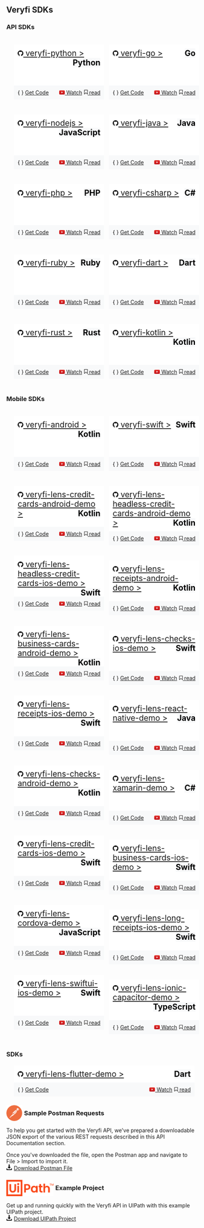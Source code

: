 ## Veryfi SDKs

### API SDKs

<div class="row" style="display: flex; flex-direction: row">
    <div class="col" style="display: flex; flex-direction: column; width: 50%">
        <div class="card" style="width: 95%; margin: 20px">
            <div class="card-body">
                <div style="background-color: white; padding: 10px; font-size: 21px; min-height: 88px">
                    <a class="card-title" href="https://github.com/veryfi/veryfi-python" target="_blank">
                        <img src="./assets/git-hub-icon.png" style="width: 15px" /> veryfi-python > </a>
                    <span class="card-text"
                        style="color: black;font-size: 21px; font-weight: bold; background-color: #f8f9fa;float: right">Python
                    </span>
                </div>
                <div style="background-color: #f8f9fa; padding: 10px">
                    <span style="color: black">{ </span><span>}</span>
                    <a href="https://github.com/veryfi/veryfi-python" class="btn btn-primary">Get Code</a>
                    <a href="https://www.veryfi.com/python" class="btn btn-primary" style="float: right">
                        <img src="./assets/bookmark-icon.png" style="width: 10px;"> read
                    </a>
                    <a href="https://www.youtube.com/watch?v=CwNkFxVEwuo&ab_channel=Veryfi" class="btn btn-primary"
                        style="float: right; margin-right: 5px">
                        <img src="./assets/youtube-icon.jpeg" style="width: 15px"> Watch
                    </a>
                </div>
            </div>
        </div>
        <div class="card" style="width: 95%; margin: 20px">
            <div class="card-body">
                <div style="background-color: white; padding: 10px; font-size: 21px; min-height: 88px">
                    <a class="card-title" href="https://github.com/veryfi/veryfi-nodejs" target="_blank">
                        <img src="./assets/git-hub-icon.png" style="width: 15px" /> veryfi-nodejs > </a>
                    <span class="card-text"
                        style="color: black;font-size: 21px; font-weight: bold; background-color: #f8f9fa;float: right">JavaScript
                    </span>
                </div>
                <div style="background-color: #f8f9fa; padding: 10px">
                    <span style="color: black">{ </span><span>}</span>
                    <a href="https://github.com/veryfi/veryfi-nodejs" class="btn btn-primary">Get Code</a>
                    <a href="https://www.veryfi.com/nodejs" class="btn btn-primary" style="float: right">
                        <img src="./assets/bookmark-icon.png" style="width: 10px;"> read
                    </a>
                    <a href="https://www.youtube.com/watch?v=PcJdgnvyfBc&ab_channel=Veryfi" class="btn btn-primary"
                        style="float: right; margin-right: 5px">
                        <img src="./assets/youtube-icon.jpeg" style="width: 15px"> Watch
                    </a>
                </div>
            </div>
        </div>
        <div class="card" style="width: 95%; margin: 20px">
            <div class="card-body">
                <div style="background-color: white; padding: 10px; font-size: 21px; min-height: 88px">
                    <a class="card-title" href="https://github.com/veryfi/veryfi-php" target="_blank">
                        <img src="./assets/git-hub-icon.png" style="width: 15px" /> veryfi-php > </a>
                    <span class="card-text"
                        style="color: black;font-size: 21px; font-weight: bold; background-color: #f8f9fa;float: right">PHP
                    </span>
                </div>
                <div style="background-color: #f8f9fa; padding: 10px">
                    <span style="color: black">{ </span><span>}</span>
                    <a href="https://github.com/veryfi/veryfi-php" class="btn btn-primary">Get Code</a>
                    <a href="https://www.veryfi.com/php" class="btn btn-primary" style="float: right">
                        <img src="./assets/bookmark-icon.png" style="width: 10px;"> read
                    </a>
                    <a href="https://www.youtube.com/watch?v=b_TQyj08Ffg&ab_channel=Veryfi" class="btn btn-primary"
                        style="float: right; margin-right: 5px">
                        <img src="./assets/youtube-icon.jpeg" style="width: 15px"> Watch
                    </a>
                </div>
            </div>
        </div>
        <div class="card" style="width: 95%; margin: 20px">
            <div class="card-body">
                <div style="background-color: white; padding: 10px; font-size: 21px; min-height: 88px">
                    <a class="card-title" href="https://github.com/veryfi/veryfi-ruby" target="_blank">
                        <img src="./assets/git-hub-icon.png" style="width: 15px" /> veryfi-ruby > </a>
                    <span class="card-text"
                        style="color: black;font-size: 21px; font-weight: bold; background-color: #f8f9fa;float: right">Ruby
                    </span>
                </div>
                <div style="background-color: #f8f9fa; padding: 10px">
                    <span style="color: black">{ </span><span>}</span>
                    <a href="https://github.com/veryfi/veryfi-ruby" class="btn btn-primary">Get Code</a>
                    <a href="https://www.veryfi.com/ruby" class="btn btn-primary" style="float: right">
                        <img src="./assets/bookmark-icon.png" style="width: 10px;"> read
                    </a>
                    <a href="https://www.youtube.com/watch?v=-x-eq4KQTAE&ab_channel=Veryfi" class="btn btn-primary"
                        style="float: right; margin-right: 5px">
                        <img src="./assets/youtube-icon.jpeg" style="width: 15px"> Watch
                    </a>
                </div>
            </div>
        </div>
        <div class="card" style="width: 95%; margin: 20px">
            <div class="card-body">
                <div style="background-color: white; padding: 10px; font-size: 21px; min-height: 88px">
                    <a class="card-title" href="https://github.com/veryfi/veryfi-rust" target="_blank">
                        <img src="./assets/git-hub-icon.png" style="width: 15px" /> veryfi-rust > </a>
                    <span class="card-text"
                        style="color: black;font-size: 21px; font-weight: bold; background-color: #f8f9fa;float: right">Rust
                    </span>
                </div>
                <div style="background-color: #f8f9fa; padding: 10px">
                    <span style="color: black">{ </span><span>}</span>
                    <a href="https://github.com/veryfi/veryfi-rust" class="btn btn-primary">Get Code</a>
                    <a href="https://www.veryfi.com/rust" class="btn btn-primary" style="float: right">
                        <img src="./assets/bookmark-icon.png" style="width: 10px;"> read
                    </a>
                    <a href="https://www.youtube.com/c/Veryfi/search" class="btn btn-primary"
                        style="float: right; margin-right: 5px">
                        <img src="./assets/youtube-icon.jpeg" style="width: 15px"> Watch
                    </a>
                </div>
            </div>
        </div>
    </div>
    <div class="col" style="display: flex; flex-direction: column; width: 50%">
        <div class="card" style="width: 95%; margin: 20px">
            <div class="card-body">
                <div style="background-color: white; padding: 10px; font-size: 21px; min-height: 88px">
                    <a class="card-title" href="https://github.com/veryfi/veryfi-go" target="_blank">
                        <img src="./assets/git-hub-icon.png" style="width: 15px" /> veryfi-go > </a>
                    <span class="card-text"
                        style="color: black;font-size: 21px; font-weight: bold; background-color: #f8f9fa;float: right">Go
                    </span>
                </div>
                <div style="background-color: #f8f9fa; padding: 10px">
                    <span style="color: black">{ </span><span>}</span>
                    <a href="https://github.com/veryfi/veryfi-go" class="btn btn-primary">Get Code</a>
                    <a href="https://www.veryfi.com/go" class="btn btn-primary" style="float: right">
                        <img src="./assets/bookmark-icon.png" style="width: 10px;"> read
                    </a>
                    <a href="https://www.youtube.com/watch?v=HK-7lvY5J9E&ab_channel=Veryfi" class="btn btn-primary"
                        style="float: right; margin-right: 5px">
                        <img src="./assets/youtube-icon.jpeg" style="width: 15px"> Watch
                    </a>
                </div>
            </div>
        </div>
        <div class="card" style="width: 95%; margin: 20px">
            <div class="card-body">
                <div style="background-color: white; padding: 10px; font-size: 21px; min-height: 88px">
                    <a class="card-title" href="https://github.com/veryfi/veryfi-java" target="_blank">
                        <img src="./assets/git-hub-icon.png" style="width: 15px" /> veryfi-java > </a>
                    <span class="card-text"
                        style="color: black;font-size: 21px; font-weight: bold; background-color: #f8f9fa;float: right">Java
                    </span>
                </div>
                <div style="background-color: #f8f9fa; padding: 10px">
                    <span style="color: black">{ </span><span>}</span>
                    <a href="https://github.com/veryfi/veryfi-java" class="btn btn-primary">Get Code</a>
                    <a href="https://www.veryfi.com/java" class="btn btn-primary" style="float: right">
                        <img src="./assets/bookmark-icon.png" style="width: 10px;"> read
                    </a>
                    <a href="https://www.youtube.com/c/Veryfi/search" class="btn btn-primary"
                        style="float: right; margin-right: 5px">
                        <img src="./assets/youtube-icon.jpeg" style="width: 15px"> Watch
                    </a>
                </div>
            </div>
        </div>
        <div class="card" style="width: 95%; margin: 20px">
            <div class="card-body">
                <div style="background-color: white; padding: 10px; font-size: 21px; min-height: 88px">
                    <a class="card-title" href="https://github.com/veryfi/veryfi-csharp" target="_blank">
                        <img src="./assets/git-hub-icon.png" style="width: 15px" /> veryfi-csharp > </a>
                    <span class="card-text"
                        style="color: black;font-size: 21px; font-weight: bold; background-color: #f8f9fa;float: right">C#
                    </span>
                </div>
                <div style="background-color: #f8f9fa; padding: 10px">
                    <span style="color: black">{ </span><span>}</span>
                    <a href="https://github.com/veryfi/veryfi-csharp" class="btn btn-primary">Get Code</a>
                    <a href="https://www.veryfi.com/csharp" class="btn btn-primary" style="float: right">
                        <img src="./assets/bookmark-icon.png" style="width: 10px;"> read
                    </a>
                    <a href="https://www.youtube.com/c/Veryfi/search" class="btn btn-primary"
                        style="float: right; margin-right: 5px">
                        <img src="./assets/youtube-icon.jpeg" style="width: 15px"> Watch
                    </a>
                </div>
            </div>
        </div>
        <div class="card" style="width: 95%; margin: 20px">
            <div class="card-body">
                <div style="background-color: white; padding: 10px; font-size: 21px; min-height: 88px">
                    <a class="card-title" href="https://github.com/veryfi/veryfi-dart" target="_blank">
                        <img src="./assets/git-hub-icon.png" style="width: 15px" /> veryfi-dart > </a>
                    <span class="card-text"
                        style="color: black;font-size: 21px; font-weight: bold; background-color: #f8f9fa;float: right">Dart
                    </span>
                </div>
                <div style="background-color: #f8f9fa; padding: 10px">
                    <span style="color: black">{ </span><span>}</span>
                    <a href="https://github.com/veryfi/veryfi-dart" class="btn btn-primary">Get Code</a>
                    <a href="https://www.veryfi.com/dart" class="btn btn-primary" style="float: right">
                        <img src="./assets/bookmark-icon.png" style="width: 10px;"> read
                    </a>
                    <a href="https://www.youtube.com/c/Veryfi/search" class="btn btn-primary"
                        style="float: right; margin-right: 5px">
                        <img src="./assets/youtube-icon.jpeg" style="width: 15px"> Watch
                    </a>
                </div>
            </div>
        </div>
        <div class="card" style="width: 95%; margin: 20px">
            <div class="card-body">
                <div style="background-color: white; padding: 10px; font-size: 21px; min-height: 88px">
                    <a class="card-title" href="https://github.com/veryfi/veryfi-kotlin" target="_blank">
                        <img src="./assets/git-hub-icon.png" style="width: 15px" /> veryfi-kotlin > </a>
                    <span class="card-text"
                        style="color: black;font-size: 21px; font-weight: bold; background-color: #f8f9fa;float: right">Kotlin
                    </span>
                </div>
                <div style="background-color: #f8f9fa; padding: 10px">
                    <span style="color: black">{ </span><span>}</span>
                    <a href="https://github.com/veryfi/veryfi-kotlin" class="btn btn-primary">Get Code</a>
                    <a href="https://www.veryfi.com/kotlin" class="btn btn-primary" style="float: right">
                        <img src="./assets/bookmark-icon.png" style="width: 10px;"> read
                    </a>
                    <a href="https://www.youtube.com/c/Veryfi/search" class="btn btn-primary"
                        style="float: right; margin-right: 5px">
                        <img src="./assets/youtube-icon.jpeg" style="width: 15px"> Watch
                    </a>
                </div>
            </div>
        </div>
    </div>
</div>

### Mobile SDKs

<div class="row" style="display: flex; flex-direction: row">
    <div class="col" style="display: flex; flex-direction: column; width: 50%">
        <div class="card" style="width: 95%; margin: 20px">
            <div class="card-body">
                <div style="background-color: white; padding: 10px; font-size: 21px; min-height: 88px">
                    <a class="card-title" href="https://github.com/veryfi/veryfi-android" target="_blank">
                        <img src="./assets/git-hub-icon.png" style="width: 15px" /> veryfi-android > </a>
                    <span class="card-text"
                        style="color: black;font-size: 21px; font-weight: bold; background-color: #f8f9fa;float: right">Kotlin
                    </span>
                </div>
                <div style="background-color: #f8f9fa; padding: 10px">
                    <span style="color: black">{ </span><span>}</span>
                    <a href="https://github.com/veryfi/veryfi-android" class="btn btn-primary">Get Code</a>
                    <a href="https://www.veryfi.com/android" class="btn btn-primary" style="float: right">
                        <img src="./assets/bookmark-icon.png" style="width: 10px;"> read
                    </a>
                    <a href="https://www.youtube.com/watch?v=QeMZxg2YlnI&ab_channel=Veryfi" class="btn btn-primary"
                        style="float: right; margin-right: 5px">
                        <img src="./assets/youtube-icon.jpeg" style="width: 15px"> Watch
                    </a>
                </div>
            </div>
        </div>
        <div class="card" style="width: 95%; margin: 20px">
            <div class="card-body">
                <div style="background-color: white; padding: 10px; font-size: 21px; min-height: 88px">
                    <a class="card-title" href="https://github.com/veryfi/veryfi-lens-credit-cards-android-demo"
                        target="_blank">
                        <img src="./assets/git-hub-icon.png" style="width: 15px" />
                        veryfi-lens-credit-cards-android-demo > </a>
                    <span class="card-text"
                        style="color: black;font-size: 21px; font-weight: bold; background-color: #f8f9fa;float: right">Kotlin
                    </span>
                </div>
                <div style="background-color: #f8f9fa; padding: 10px">
                    <span style="color: black">{ </span><span>}</span>
                    <a href="https://github.com/veryfi/veryfi-lens-credit-cards-android-demo"
                        class="btn btn-primary">Get Code</a>
                    <a href="https://www.veryfi.com/lens" class="btn btn-primary" style="float: right">
                        <img src="./assets/bookmark-icon.png" style="width: 10px;"> read
                    </a>
                    <a href="https://www.youtube.com/watch?v=QeMZxg2YlnI&ab_channel=Veryfi" class="btn btn-primary"
                        style="float: right; margin-right: 5px">
                        <img src="./assets/youtube-icon.jpeg" style="width: 15px"> Watch
                    </a>
                </div>
            </div>
        </div>
        <div class="card" style="width: 95%; margin: 20px">
            <div class="card-body">
                <div style="background-color: white; padding: 10px; font-size: 21px; min-height: 88px">
                    <a class="card-title" href="https://github.com/veryfi/veryfi-lens-headless-credit-cards-ios-demo"
                        target="_blank">
                        <img src="./assets/git-hub-icon.png" style="width: 15px" />
                        veryfi-lens-headless-credit-cards-ios-demo > </a>
                    <span class="card-text"
                        style="color: black;font-size: 21px; font-weight: bold; background-color: #f8f9fa;float: right">Swift
                    </span>
                </div>
                <div style="background-color: #f8f9fa; padding: 10px">
                    <span style="color: black">{ </span><span>}</span>
                    <a href="https://github.com/veryfi/veryfi-lens-headless-credit-cards-ios-demo"
                        class="btn btn-primary">Get Code</a>
                    <a href="https://www.veryfi.com/lens" class="btn btn-primary" style="float: right">
                        <img src="./assets/bookmark-icon.png" style="width: 10px;"> read
                    </a>
                    <a href="https://www.youtube.com/watch?v=QeMZxg2YlnI&ab_channel=Veryfi" class="btn btn-primary"
                        style="float: right; margin-right: 5px">
                        <img src="./assets/youtube-icon.jpeg" style="width: 15px"> Watch
                    </a>
                </div>
            </div>
        </div>
        <div class="card" style="width: 95%; margin: 20px">
            <div class="card-body">
                <div style="background-color: white; padding: 10px; font-size: 21px; min-height: 88px">
                    <a class="card-title" href="https://github.com/veryfi/veryfi-lens-business-cards-android-demo"
                        target="_blank">
                        <img src="./assets/git-hub-icon.png" style="width: 15px" />
                        veryfi-lens-business-cards-android-demo > </a>
                    <span class="card-text"
                        style="color: black;font-size: 21px; font-weight: bold; background-color: #f8f9fa;float: right">Kotlin
                    </span>
                </div>
                <div style="background-color: #f8f9fa; padding: 10px">
                    <span style="color: black">{ </span><span>}</span>
                    <a href="https://github.com/veryfi/veryfi-lens-business-cards-android-demo"
                        class="btn btn-primary">Get Code</a>
                    <a href="https://www.veryfi.com/lens" class="btn btn-primary" style="float: right">
                        <img src="./assets/bookmark-icon.png" style="width: 10px;"> read
                    </a>
                    <a href="https://www.youtube.com/watch?v=QeMZxg2YlnI&ab_channel=Veryfi" class="btn btn-primary"
                        style="float: right; margin-right: 5px">
                        <img src="./assets/youtube-icon.jpeg" style="width: 15px"> Watch
                    </a>
                </div>
            </div>
        </div>
        <div class="card" style="width: 95%; margin: 20px">
            <div class="card-body">
                <div style="background-color: white; padding: 10px; font-size: 21px; min-height: 88px">
                    <a class="card-title" href="https://github.com/veryfi/veryfi-lens-receipts-ios-demo"
                        target="_blank">
                        <img src="./assets/git-hub-icon.png" style="width: 15px" /> veryfi-lens-receipts-ios-demo > </a>
                    <span class="card-text"
                        style="color: black;font-size: 21px; font-weight: bold; background-color: #f8f9fa;float: right">Swift
                    </span>
                </div>
                <div style="background-color: #f8f9fa; padding: 10px">
                    <span style="color: black">{ </span><span>}</span>
                    <a href="https://github.com/veryfi/veryfi-lens-receipts-ios-demo" class="btn btn-primary">Get
                        Code</a>
                    <a href="https://www.veryfi.com/lens" class="btn btn-primary" style="float: right">
                        <img src="./assets/bookmark-icon.png" style="width: 10px;"> read
                    </a>
                    <a href="https://www.youtube.com/watch?v=QeMZxg2YlnI&ab_channel=Veryfi" class="btn btn-primary"
                        style="float: right; margin-right: 5px">
                        <img src="./assets/youtube-icon.jpeg" style="width: 15px"> Watch
                    </a>
                </div>
            </div>
        </div>
        <div class="card" style="width: 95%; margin: 20px">
            <div class="card-body">
                <div style="background-color: white; padding: 10px; font-size: 21px; min-height: 88px">
                    <a class="card-title" href="https://github.com/veryfi/veryfi-lens-checks-android-demo"
                        target="_blank">
                        <img src="./assets/git-hub-icon.png" style="width: 15px" /> veryfi-lens-checks-android-demo >
                    </a>
                    <span class="card-text"
                        style="color: black;font-size: 21px; font-weight: bold; background-color: #f8f9fa;float: right">Kotlin
                    </span>
                </div>
                <div style="background-color: #f8f9fa; padding: 10px">
                    <span style="color: black">{ </span><span>}</span>
                    <a href="https://github.com/veryfi/veryfi-lens-checks-android-demo" class="btn btn-primary">Get
                        Code</a>
                    <a href="https://www.veryfi.com/lens" class="btn btn-primary" style="float: right">
                        <img src="./assets/bookmark-icon.png" style="width: 10px;"> read
                    </a>
                    <a href="https://www.youtube.com/watch?v=QeMZxg2YlnI&ab_channel=Veryfi" class="btn btn-primary"
                        style="float: right; margin-right: 5px">
                        <img src="./assets/youtube-icon.jpeg" style="width: 15px"> Watch
                    </a>
                </div>
            </div>
        </div>
        <div class="card" style="width: 95%; margin: 20px">
            <div class="card-body">
                <div style="background-color: white; padding: 10px; font-size: 21px; min-height: 88px">
                    <a class="card-title" href="https://github.com/veryfi/veryfi-lens-credit-cards-ios-demo"
                        target="_blank">
                        <img src="./assets/git-hub-icon.png" style="width: 15px" /> veryfi-lens-credit-cards-ios-demo >
                    </a>
                    <span class="card-text"
                        style="color: black;font-size: 21px; font-weight: bold; background-color: #f8f9fa;float: right">Swift
                    </span>
                </div>
                <div style="background-color: #f8f9fa; padding: 10px">
                    <span style="color: black">{ </span><span>}</span>
                    <a href="https://github.com/veryfi/veryfi-lens-credit-cards-ios-demo" class="btn btn-primary">Get
                        Code</a>
                    <a href="https://www.veryfi.com/lens" class="btn btn-primary" style="float: right">
                        <img src="./assets/bookmark-icon.png" style="width: 10px;"> read
                    </a>
                    <a href="https://www.youtube.com/watch?v=QeMZxg2YlnI&ab_channel=Veryfi" class="btn btn-primary"
                        style="float: right; margin-right: 5px">
                        <img src="./assets/youtube-icon.jpeg" style="width: 15px"> Watch
                    </a>
                </div>
            </div>
        </div>
        <div class="card" style="width: 95%; margin: 20px">
            <div class="card-body">
                <div style="background-color: white; padding: 10px; font-size: 21px; min-height: 88px">
                    <a class="card-title" href="https://github.com/veryfi/veryfi-lens-cordova-demo" target="_blank">
                        <img src="./assets/git-hub-icon.png" style="width: 15px" /> veryfi-lens-cordova-demo > </a>
                    <span class="card-text"
                        style="color: black;font-size: 21px; font-weight: bold; background-color: #f8f9fa;float: right">JavaScript
                    </span>
                </div>
                <div style="background-color: #f8f9fa; padding: 10px">
                    <span style="color: black">{ </span><span>}</span>
                    <a href="https://github.com/veryfi/veryfi-lens-cordova-demo" class="btn btn-primary">Get Code</a>
                    <a href="https://www.veryfi.com/lens" class="btn btn-primary" style="float: right">
                        <img src="./assets/bookmark-icon.png" style="width: 10px;"> read
                    </a>
                    <a href="https://www.youtube.com/watch?v=QeMZxg2YlnI&ab_channel=Veryfi" class="btn btn-primary"
                        style="float: right; margin-right: 5px">
                        <img src="./assets/youtube-icon.jpeg" style="width: 15px"> Watch
                    </a>
                </div>
            </div>
        </div>
        <div class="card" style="width: 95%; margin: 20px">
            <div class="card-body">
                <div style="background-color: white; padding: 10px; font-size: 21px; min-height: 88px">
                    <a class="card-title" href="https://github.com/veryfi/veryfi-lens-swiftui-ios-demo" target="_blank">
                        <img src="./assets/git-hub-icon.png" style="width: 15px" /> veryfi-lens-swiftui-ios-demo > </a>
                    <span class="card-text"
                        style="color: black;font-size: 21px; font-weight: bold; background-color: #f8f9fa;float: right">Swift
                    </span>
                </div>
                <div style="background-color: #f8f9fa; padding: 10px">
                    <span style="color: black">{ </span><span>}</span>
                    <a href="https://github.com/veryfi/veryfi-lens-swiftui-ios-demo" class="btn btn-primary">Get
                        Code</a>
                    <a href="https://www.veryfi.com/lens" class="btn btn-primary" style="float: right">
                        <img src="./assets/bookmark-icon.png" style="width: 10px;"> read
                    </a>
                    <a href="https://www.youtube.com/watch?v=QeMZxg2YlnI&ab_channel=Veryfi" class="btn btn-primary"
                        style="float: right; margin-right: 5px">
                        <img src="./assets/youtube-icon.jpeg" style="width: 15px"> Watch
                    </a>
                </div>
            </div>
        </div>
    </div>
    <div class="col" style="display: flex; flex-direction: column; width: 50%">
        <div class="card" style="width: 95%; margin: 20px">
            <div class="card-body">
                <div style="background-color: white; padding: 10px; font-size: 21px; min-height: 88px">
                    <a class="card-title" href="https://github.com/veryfi/veryfi-swift" target="_blank">
                        <img src="./assets/git-hub-icon.png" style="width: 15px" /> veryfi-swift > </a>
                    <span class="card-text"
                        style="color: black;font-size: 21px; font-weight: bold; background-color: #f8f9fa;float: right">Swift
                    </span>
                </div>
                <div style="background-color: #f8f9fa; padding: 10px">
                    <span style="color: black">{ </span><span>}</span>
                    <a href="https://github.com/veryfi/veryfi-swift" class="btn btn-primary">Get Code</a>
                    <a href="https://www.veryfi.com/swift" class="btn btn-primary" style="float: right">
                        <img src="./assets/bookmark-icon.png" style="width: 10px;"> read
                    </a>
                    <a href="https://www.youtube.com/watch?v=QeMZxg2YlnI&ab_channel=Veryfi" class="btn btn-primary"
                        style="float: right; margin-right: 5px">
                        <img src="./assets/youtube-icon.jpeg" style="width: 15px"> Watch
                    </a>
                </div>
            </div>
        </div>
        <div class="card" style="width: 95%; margin: 20px">
            <div class="card-body">
                <div style="background-color: white; padding: 10px; font-size: 21px; min-height: 88px">
                    <a class="card-title"
                        href="https://github.com/veryfi/veryfi-lens-headless-credit-cards-android-demo" target="_blank">
                        <img src="./assets/git-hub-icon.png" style="width: 15px" />
                        veryfi-lens-headless-credit-cards-android-demo > </a>
                    <span class="card-text"
                        style="color: black;font-size: 21px; font-weight: bold; background-color: #f8f9fa;float: right">Kotlin
                    </span>
                </div>
                <div style="background-color: #f8f9fa; padding: 10px">
                    <span style="color: black">{ </span><span>}</span>
                    <a href="https://github.com/veryfi/veryfi-lens-headless-credit-cards-android-demo"
                        class="btn btn-primary">Get Code</a>
                    <a href="https://www.veryfi.com/lens" class="btn btn-primary" style="float: right">
                        <img src="./assets/bookmark-icon.png" style="width: 10px;"> read
                    </a>
                    <a href="https://www.youtube.com/watch?v=QeMZxg2YlnI&ab_channel=Veryfi" class="btn btn-primary"
                        style="float: right; margin-right: 5px">
                        <img src="./assets/youtube-icon.jpeg" style="width: 15px"> Watch
                    </a>
                </div>
            </div>
        </div>
        <div class="card" style="width: 95%; margin: 20px">
            <div class="card-body">
                <div style="background-color: white; padding: 10px; font-size: 21px; min-height: 88px">
                    <a class="card-title" href="https://github.com/veryfi/veryfi-lens-receipts-android-demo"
                        target="_blank">
                        <img src="./assets/git-hub-icon.png" style="width: 15px" /> veryfi-lens-receipts-android-demo >
                    </a>
                    <span class="card-text"
                        style="color: black;font-size: 21px; font-weight: bold; background-color: #f8f9fa;float: right">Kotlin
                    </span>
                </div>
                <div style="background-color: #f8f9fa; padding: 10px">
                    <span style="color: black">{ </span><span>}</span>
                    <a href="https://github.com/veryfi/veryfi-lens-receipts-android-demo" class="btn btn-primary">Get
                        Code</a>
                    <a href="https://www.veryfi.com/lens" class="btn btn-primary" style="float: right">
                        <img src="./assets/bookmark-icon.png" style="width: 10px;"> read
                    </a>
                    <a href="https://www.youtube.com/watch?v=QeMZxg2YlnI&ab_channel=Veryfi" class="btn btn-primary"
                        style="float: right; margin-right: 5px">
                        <img src="./assets/youtube-icon.jpeg" style="width: 15px"> Watch
                    </a>
                </div>
            </div>
        </div>
        <div class="card" style="width: 95%; margin: 20px">
            <div class="card-body">
                <div style="background-color: white; padding: 10px; font-size: 21px; min-height: 88px">
                    <a class="card-title" href="https://github.com/veryfi/veryfi-lens-checks-ios-demo" target="_blank">
                        <img src="./assets/git-hub-icon.png" style="width: 15px" /> veryfi-lens-checks-ios-demo > </a>
                    <span class="card-text"
                        style="color: black;font-size: 21px; font-weight: bold; background-color: #f8f9fa;float: right">Swift
                    </span>
                </div>
                <div style="background-color: #f8f9fa; padding: 10px">
                    <span style="color: black">{ </span><span>}</span>
                    <a href="https://github.com/veryfi/veryfi-lens-checks-ios-demo" class="btn btn-primary">Get Code</a>
                    <a href="https://www.veryfi.com/lens" class="btn btn-primary" style="float: right">
                        <img src="./assets/bookmark-icon.png" style="width: 10px;"> read
                    </a>
                    <a href="https://www.youtube.com/watch?v=QeMZxg2YlnI&ab_channel=Veryfi" class="btn btn-primary"
                        style="float: right; margin-right: 5px">
                        <img src="./assets/youtube-icon.jpeg" style="width: 15px"> Watch
                    </a>
                </div>
            </div>
        </div>
        <div class="card" style="width: 95%; margin: 20px">
            <div class="card-body">
                <div style="background-color: white; padding: 10px; font-size: 21px; min-height: 88px">
                    <a class="card-title" href="https://github.com/veryfi/veryfi-lens-react-native-demo"
                        target="_blank">
                        <img src="./assets/git-hub-icon.png" style="width: 15px" /> veryfi-lens-react-native-demo > </a>
                    <span class="card-text"
                        style="color: black;font-size: 21px; font-weight: bold; background-color: #f8f9fa;float: right">Java
                    </span>
                </div>
                <div style="background-color: #f8f9fa; padding: 10px">
                    <span style="color: black">{ </span><span>}</span>
                    <a href="https://github.com/veryfi/veryfi-lens-react-native-demo" class="btn btn-primary">Get
                        Code</a>
                    <a href="https://www.veryfi.com/lens" class="btn btn-primary" style="float: right">
                        <img src="./assets/bookmark-icon.png" style="width: 10px;"> read
                    </a>
                    <a href="https://www.youtube.com/watch?v=QeMZxg2YlnI&ab_channel=Veryfi" class="btn btn-primary"
                        style="float: right; margin-right: 5px">
                        <img src="./assets/youtube-icon.jpeg" style="width: 15px"> Watch
                    </a>
                </div>
            </div>
        </div>
        <div class="card" style="width: 95%; margin: 20px">
            <div class="card-body">
                <div style="background-color: white; padding: 10px; font-size: 21px; min-height: 88px">
                    <a class="card-title" href="https://github.com/veryfi/veryfi-lens-xamarin-demo" target="_blank">
                        <img src="./assets/git-hub-icon.png" style="width: 15px" /> veryfi-lens-xamarin-demo > </a>
                    <span class="card-text"
                        style="color: black;font-size: 21px; font-weight: bold; background-color: #f8f9fa;float: right">C#
                    </span>
                </div>
                <div style="background-color: #f8f9fa; padding: 10px">
                    <span style="color: black">{ </span><span>}</span>
                    <a href="https://github.com/veryfi/veryfi-lens-xamarin-demo" class="btn btn-primary">Get
                        Code</a>
                    <a href="https://www.veryfi.com/lens" class="btn btn-primary" style="float: right">
                        <img src="./assets/bookmark-icon.png" style="width: 10px;"> read
                    </a>
                    <a href="https://www.youtube.com/watch?v=QeMZxg2YlnI&ab_channel=Veryfi" class="btn btn-primary"
                        style="float: right; margin-right: 5px">
                        <img src="./assets/youtube-icon.jpeg" style="width: 15px"> Watch
                    </a>
                </div>
            </div>
        </div>
        <div class="card" style="width: 95%; margin: 20px">
            <div class="card-body">
                <div style="background-color: white; padding: 10px; font-size: 21px; min-height: 88px">
                    <a class="card-title" href="https://github.com/veryfi/veryfi-lens-business-cards-ios-demo"
                        target="_blank">
                        <img src="./assets/git-hub-icon.png" style="width: 15px" /> veryfi-lens-business-cards-ios-demo
                        > </a>
                    <span class="card-text"
                        style="color: black;font-size: 21px; font-weight: bold; background-color: #f8f9fa;float: right">Swift
                    </span>
                </div>
                <div style="background-color: #f8f9fa; padding: 10px">
                    <span style="color: black">{ </span><span>}</span>
                    <a href="https://github.com/veryfi/veryfi-lens-business-cards-ios-demo" class="btn btn-primary">Get
                        Code</a>
                    <a href="https://www.veryfi.com/lens" class="btn btn-primary" style="float: right">
                        <img src="./assets/bookmark-icon.png" style="width: 10px;"> read
                    </a>
                    <a href="https://www.youtube.com/watch?v=QeMZxg2YlnI&ab_channel=Veryfi" class="btn btn-primary"
                        style="float: right; margin-right: 5px">
                        <img src="./assets/youtube-icon.jpeg" style="width: 15px"> Watch
                    </a>
                </div>
            </div>
        </div>
        <div class="card" style="width: 95%; margin: 20px">
            <div class="card-body">
                <div style="background-color: white; padding: 10px; font-size: 21px; min-height: 88px">
                    <a class="card-title" href="https://github.com/veryfi/veryfi-lens-long-receipts-ios-demo"
                        target="_blank">
                        <img src="./assets/git-hub-icon.png" style="width: 15px" /> veryfi-lens-long-receipts-ios-demo >
                    </a>
                    <span class="card-text"
                        style="color: black;font-size: 21px; font-weight: bold; background-color: #f8f9fa;float: right">Swift
                    </span>
                </div>
                <div style="background-color: #f8f9fa; padding: 10px">
                    <span style="color: black">{ </span><span>}</span>
                    <a href="https://github.com/veryfi/veryfi-lens-long-receipts-ios-demo" class="btn btn-primary">Get
                        Code</a>
                    <a href="https://www.veryfi.com/lens" class="btn btn-primary" style="float: right">
                        <img src="./assets/bookmark-icon.png" style="width: 10px;"> read
                    </a>
                    <a href="https://www.youtube.com/watch?v=QeMZxg2YlnI&ab_channel=Veryfi" class="btn btn-primary"
                        style="float: right; margin-right: 5px">
                        <img src="./assets/youtube-icon.jpeg" style="width: 15px"> Watch
                    </a>
                </div>
            </div>
        </div>
        <div class="card" style="width: 95%; margin: 20px">
            <div class="card-body">
                <div style="background-color: white; padding: 10px; font-size: 21px; min-height: 88px">
                    <a class="card-title" href="https://github.com/veryfi/veryfi-lens-ionic-capacitor-demo"
                        target="_blank">
                        <img src="./assets/git-hub-icon.png" style="width: 15px" /> veryfi-lens-ionic-capacitor-demo >
                    </a>
                    <span class="card-text"
                        style="color: black;font-size: 21px; font-weight: bold; background-color: #f8f9fa;float: right">TypeScript
                    </span>
                </div>
                <div style="background-color: #f8f9fa; padding: 10px">
                    <span style="color: black">{ </span><span>}</span>
                    <a href="https://github.com/veryfi/veryfi-lens-ionic-capacitor-demo" class="btn btn-primary">Get
                        Code</a>
                    <a href="https://www.veryfi.com/lens" class="btn btn-primary" style="float: right">
                        <img src="./assets/bookmark-icon.png" style="width: 10px;"> read
                    </a>
                    <a href="https://www.youtube.com/watch?v=QeMZxg2YlnI&ab_channel=Veryfi" class="btn btn-primary"
                        style="float: right; margin-right: 5px">
                        <img src="./assets/youtube-icon.jpeg" style="width: 15px"> Watch
                    </a>
                </div>
            </div>
        </div>
    </div>
</div>

### SDKs

<div class="card" style="width: 95%; margin: 20px">
    <div class="card-body">
        <div style="background-color: white; padding: 10px; font-size: 21px">
            <a class="card-title" href="https://github.com/veryfi/veryfi-lens-flutter-demo"
                target="_blank">
                <img src="./assets/git-hub-icon.png" style="width: 15px" /> veryfi-lens-flutter-demo >
            </a>
            <span class="card-text"
                style="color: black;font-size: 21px; font-weight: bold; background-color: #f8f9fa;float: right">Dart
            </span>
        </div>
        <div style="background-color: #f8f9fa; padding: 10px">
            <span style="color: black">{ </span><span>}</span>
            <a href="https://github.com/veryfi/veryfi-lens-flutter-demo" class="btn btn-primary">Get
                Code</a>
            <a href="https://www.veryfi.com/lens" class="btn btn-primary" style="float: right">
                <img src="./assets/bookmark-icon.png" style="width: 10px;"> read
            </a>
            <a href="https://www.youtube.com/watch?v=QeMZxg2YlnI&ab_channel=Veryfi" class="btn btn-primary"
                style="float: right; margin-right: 5px">
                <img src="./assets/youtube-icon.jpeg" style="width: 15px"> Watch
            </a>
        </div>
    </div>
</div>


<h3 style="display:flex; align-items: center"> <img src="./assets/postman-icon-v2.webp" style="width: 42px; margin-right: 5px" /> 
Sample Postman Requests</h3>

To help you get started with the Veryfi API, we've prepared a downloadable JSON export of the various REST requests described in this API Documentation section.

Once you've downloaded the file, open the Postman app and navigate to File > Import to import it.
<a download="veryfi-api-postman.json" href="./assets/veryfi-api-postman.json" title="veryfi-api-postman" style="display: block">
<img src="./assets/download-icon.png" style="width:15px; margin-right:5px">Download Postman File</a>

<h3 style="display:flex; align-items: center"><img src="./assets/UiPath_Logo.png" style="width: 125px; margin-right: 5px">Example Project</h3>
Get up and running quickly with the Veryfi API in UIPath with this example UIPath project.
<a download="veryfi-api-postman.json" href="https://hub.veryfi.com/api/uipath-example-project/" title="veryfi-api-postman" style="display: block">
<img src="./assets/download-icon.png" style="width:15px; margin-right:5px">Download UIPath Project
</a>